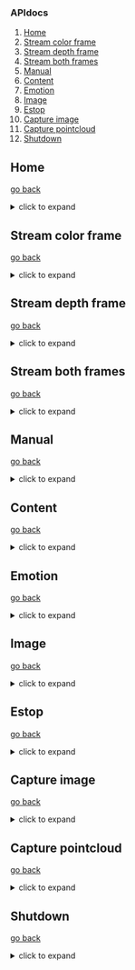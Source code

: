 ### APIdocs

1. [Home](#Home)
2. [Stream color frame](#Stream-color-frame)
3. [Stream depth frame](#Stream-depth-frame)
4. [Stream both frames](#Stream-both-frames)
5. [Manual](#Manual)
6. [Content](#Content)
7. [Emotion](#Emotion)
8. [Image](#Image)
9. [Estop](#Estop)
10. [Capture image](#Capture-image)
11. [Capture pointcloud](#Capture-pointcloud)
12. [Shutdown](#Shutdown)

## Home
[go back](#APIdocs)
<details><summary>click to expand</summary>
<p>

  Home page
* **URL:** `/`
* **Method:** `GET`
*  **URL Params:**
   **Required:**`None`
   **Optional:**`None`
* **Query Params:**`None`
* **Success Response:**
  * **Code:** 200 <br />
    **Content:** `home.html`
* **Error Response:**
  * **Code:** `None` <br />
    **Content:** `None`
* **Sample Call:**
* **Notes:**
  Check server is alive or not.
</p>
</details>

## Stream color frame
[go back](#APIdocs)
<details><summary>click to expand</summary>
<p>

  Response color frame from depth camera
* **URL:** `/color`
* **Method:** `GET`
*  **URL Params:**
   **Required:**`None`
   **Optional:**`None`
* **Query Params:**`None`
* **Success Response:**
  * **Code:** 200 <br />
    **Content:** streaming color frame
* **Error Response:**
  * **Code:** `None` <br />
    **Content:** `None`
* **Sample Call:**
* **Notes:**
  Get color frame of depth camera real-time
</p>
</details>

## Stream depth frame
[go back](#APIdocs)
<details><summary>click to expand</summary>
<p>

  Response depth frame from depth camera
* **URL:** `/depth`
* **Method:** `GET`
*  **URL Params:**
   **Required:**`None`
   **Optional:**`None`
* **Query Params:**`None`
* **Success Response:**
  * **Code:** 200 <br />
    **Content:** streaming depth frame
* **Error Response:**
  * **Code:** `None` <br />
    **Content:** `None`
* **Sample Call:**
* **Notes:**
  Get depth frame of depth camera real-time
</p>
</details>

## Stream both frames
[go back](#APIdocs)
<details><summary>click to expand</summary>
<p>

  Response depth frame and color frame stack together
* **URL:** `/both`
* **Method:** `GET`
*  **URL Params:**
   **Required:**`None`
   **Optional:**`None`
* **Query Params:**`None`
* **Success Response:**
  * **Code:** 200 <br />
    **Content:** depth frame and color frame of depth camera
* **Error Response:**
  * **Code:** `None` <br />
    **Content:** `None`
* **Sample Call:**
* **Notes:**
  Get depth frame and color frame of depth camera real-time
</p>
</details>

## Manual
[go back](#APIdocs)
<details><summary>click to expand</summary>
<p>

  Return a GUI as manual panel for controlling
* **URL:** `/manual`
------
* **Method:** `GET`
*  **URL Params:**
   **Required:**`None`
   **Optional:**`None`
* **Query Params:**`None`
* **Success Response:**
  * **Code:** 200 <br />
    **Content:** `manual.html`
* **Error Response:**
  * **Code:** `None` <br />
    **Content:** `None`
* **Sample Call:**
* **Notes:**
  `estop` value in database will be readed and update in `manual.html` template as by `jinja2`
------
* **Method:** `POST`
*  **URL Params:**
   **Required:**`None`
   **Optional:**`None`
* **Query Params:**`None`
* **Web Form:**
```
<form action = "{{ url_for('manual') }}" method = 'POST'>
  <input type = 'hidden' name = 'command' id = 'command'  value = [your-command]>
  <button class="btn btn-primary">&#8593;</button>
</form>
```
* **Success Response:**
  * **Code:** 301 <br />
    **Content:** Redirect to `manual.html`
* **Error Response:**
  * **Code:** 401 <br />
    **Content:** 401,Command Not Found
* **Sample Call:**
* **Notes:**
  `estop` value in database will be readed and update in `manual.html` template as by `jinja2`
</p>
</details>

## Content
[go back](#APIdocs)
<details><summary>click to expand</summary>
<p>

  Update content in database
* **URL:** `/content`
* **Method:** `POST`
*  **URL Params:**
   **Required:**`None`
   **Optional:**`None`
* **Query Params:**`None`
* **Web Form:**
```
 <form action = "{{ url_for('content') }}" method = 'POST'>
  <input class="form-control form-control-lg" type="text" placeholder = "What you wanna say?" name = "content">
  <small class="form-text text-muted">.</small>     
  <button type="submit" class="btn btn-primary mb-2">say it!</button>
</form> 
```
* **Success Response:**
  * **Code:** 200 <br />
    **Content:** Render `manual.html` template
* **Error Response:**
  * **Code:** `None` <br />
    **Content:** `None`
* **Sample Call:**
* **Notes:**
  `estop` value in database will be readed and update in `manual.html` template as by `jinja2`
</p>
</details>

## Emotion
[go back](#APIdocs)
<details><summary>click to expand</summary>
<p>

  Update Emotiton in database
* **URL:** `/emotion`
* **Method:** `POST`
*  **URL Params:**
   **Required:**`None`
   **Optional:**`None`
* **Query Params:**`None`
* **Web Form:**
```
<form action = "{{ url_for('emotion') }}" method = 'POST'>
  <input type = 'hidden' name = 'emotion' value = '[your-emotion]'>
  <button type="submit" class="btn btn-secondary" style="font-size:50px">&#128564;</button>
</form>
```
* **Success Response:**
  * **Code:** 200 <br />
    **Content:** Render `manual.html` template
* **Error Response:**
  * **Code:** `None` <br />
    **Content:** `None`
* **Sample Call:**
* **Notes:**
  `estop` value in database will be readed and update in `manual.html` template as by `jinja2`,emotion display a .gif
</p>
</details>

## Image
[go back](#APIdocs)
<details><summary>click to expand</summary>
<p>

  Update Image in database
* **URL:** `/image`
* **Method:** `POST`
*  **URL Params:**
   **Required:**`None`
   **Optional:**`None`
* **Query Params:**`None`
* **Web Form:**
```
<form action = "{{ url_for('image') }}" method = 'POST'>
  <input type = 'hidden' name = 'image' value = 'straightface'>
  <button type="submit" class="btn btn-secondary" style="font-size:50px">&#128528;</button>
</form>
```
* **Success Response:**
  * **Code:** 200 <br />
    **Content:** Render `manual.html` template
* **Error Response:**
  * **Code:** `None` <br />
    **Content:** `None`
* **Sample Call:**
* **Notes:**
  `estop` value in database will be readed and update in `manual.html` template as by `jinja2`, image display a .png or .jpg file.
</p>
</details>

## Estop
[go back](#APIdocs)
<details><summary>click to expand</summary>
<p>

  Update estop value in database, if estop=0 update estop=1 else udpate estop=0
* **URL:** `/estop`
* **Method:** `POST`
*  **URL Params:**
   **Required:**`None`
   **Optional:**`None`
* **Query Params:**`None`
* **Web Form:**
```
<form action = "{{ url_for('estop') }}" method = 'POST'>
  <small class="form-text text-muted">.</small>
  <p class = 'text-center'>
      {% if estop == True %}
          <button type="Estop" class="btn btn-danger mb-4">ESTOP</button>
      {% else %}
          <button type="Estop" class="btn btn-primary mb-6">ESTOP</button>
      {% endif %}
  </p>
</form>
```
* **Success Response:**
  * **Code:** 200 <br />
    **Content:** Render `manual.html` template
  * **Code:** 201 <br />
    **Content:** Render `manual.html` template
* **Error Response:**
  * **Code:** `None` <br />
    **Content:** `None`
* **Sample Call:**
* **Notes:**
  Color of estop button will change, blue if estop=0 red if estop=1
</p>
</details>

## Capture image
[go back](#APIdocs)
<details><summary>click to expand</summary>
<p>

  Capture current frame of robot's camera
* **URL:** `/capture_img`
* **Method:** `POST`
*  **URL Params:**
   **Required:**`None`
   **Optional:**`None`
* **Query Params:**`None`
* **Web Form:**
```
<form action = "{{ url_for('capture_img') }}" method = 'POST'>
    <input type = 'hidden' name = 'capture image'>
    <button class="btn btn-primary mb-2">cap img</button>
</form>
```
* **Success Response:**
  * **Code:** 200 <br />
    **Content:** Render `manual.html` template
* **Error Response:**
  * **Code:** `None` <br />
    **Content:** `None`
* **Sample Call:**
* **Notes:**
  `estop` value in database will be readed and update in `manual.html` template as by `jinja2`
</p>
</details>

## Capture pointcloud
[go back](#APIdocs)
<details><summary>click to expand</summary>
<p>

  Capture current pointcloud (depth-frame) of robot's camera
* **URL:** `/capture_pointcloud`
* **Method:** `POST`
*  **URL Params:**
   **Required:**`None`
   **Optional:**`None`
* **Query Params:**`None`
* **Web Form:**
```
<form action = "{{ url_for('capture_pointcloud') }}" method = 'POST'>
  <input type = 'hidden' name = 'capture pointcloud'>
  <button class="btn btn-primary mb-2">cap pointcloud</button>
</form>
```
* **Success Response:**
  * **Code:** 200 <br />
    **Content:** Render `manual.html` template
* **Error Response:**
  * **Code:** `None` <br />
    **Content:** `None`
* **Sample Call:**
* **Notes:**
  `estop` value in database will be readed and update in `manual.html` template as by `jinja2`
</p>
</details>

## Shutdown
[go back](#APIdocs)
<details><summary>click to expand</summary>
<p>

  Shutdown robot's local flask server
* **URL:** `/shutdown`
* **Method:** `POST`
*  **URL Params:**
   **Required:**`None`
   **Optional:**`None`
* **Query Params:**`None`
* **Web Form:**
```
<form action = "{{ url_for('shutdown') }}" method = 'POST'>
  <button class="btn btn-danger mb-2">shutdown server</button>
</form>
```
* **Success Response:**
  * **Code:** 200 <br />
    **Content:** 'Server shutting down'
* **Error Response:**
  * **Code:** `None` <br />
    **Content:** `None`
* **Sample Call:**
* **Notes:** `None`
</p>
</details>
